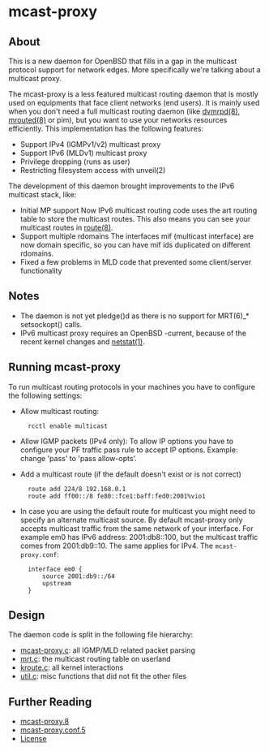 mcast-proxy
===========

About
-----

This is a new daemon for OpenBSD that fills in a gap in the multicast
protocol support for network edges. More specifically we're talking
about a multicast proxy.

The mcast-proxy is a less featured multicast routing daemon that is
mostly used on equipments that face client networks (end users). It is
mainly used when you don't need a full multicast routing daemon (like
[dvmrpd(8)](http://man.openbsd.org/dvmrpd.8),
[mrouted(8)](http://man.openbsd.org/mrouted.8) or pim),
but you want to use your networks resources efficiently.
This implementation has the following features:

* Support IPv4 (IGMPv1/v2) multicast proxy
* Support IPv6 (MLDv1) multicast proxy
* Privilege dropping (runs as user)
* Restricting filesystem access with unveil(2)

The development of this daemon brought improvements to the IPv6
multicast stack, like:

* Initial MP support
  Now IPv6 multicast routing code uses the art routing table to store
  the multicast routes. This also means you can see your multicast
  routes in [route(8)](http://man.openbsd.org/route.8).
* Support multiple rdomains
  The interfaces mif (multicast interface) are now domain specific, so
  you can have mif ids duplicated on different rdomains.
* Fixed a few problems in MLD code that prevented some client/server
  functionality

Notes
-----

* The daemon is not yet pledge()d as there is no support for
  MRT(6)_* setsockopt() calls.
* IPv6 multicast proxy requires an OpenBSD -current, because of
  the recent kernel changes and [netstat(1)](http://man.openbsd.org/netstat.1).

Running mcast-proxy
-------------------

To run multicast routing protocols in your machines you have to configure
the following settings:

* Allow multicast routing:

        rcctl enable multicast

* Allow IGMP packets (IPv4 only):
  To allow IP options you have to configure your PF traffic pass rule to
  accept IP options. Example: change 'pass' to 'pass allow-opts'.

* Add a multicast route (if the default doesn't exist or is not correct)

        route add 224/8 192.168.0.1
        route add ff00::/8 fe80::fce1:baff:fed0:2001%vio1

* In case you are using the default route for multicast you might need
  to specify an alternate multicast source. By default mcast-proxy only
  accepts multicast traffic from the same network of your interface.
  For example em0 has IPv6 address: 2001:db8::100,
  but the multicast traffic comes from 2001:db9::10. The same applies for IPv4.
  The `mcast-proxy.conf`:

        interface em0 {
        	source 2001:db9::/64
        	upstream
        }

Design
------

The daemon code is split in the following file hierarchy:

* [mcast-proxy.c](usr.sbin/mcast-proxy/mcast-proxy.c): all IGMP/MLD related packet parsing
* [mrt.c](usr.sbin/mcast-proxy/mrt.c): the multicast routing table on userland
* [kroute.c](usr.sbin/mcast-proxy/kroute.c): all kernel interactions
* [util.c](usr.sbin/mcast-proxy/util.c): misc functions that did not fit the other files

Further Reading
---------------

* [mcast-proxy.8](mcast-proxy.md)
* [mcast-proxy.conf.5](mcast-proxy.conf.md)
* [License](LICENSE.md)
